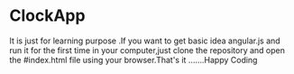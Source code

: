 # ClockApp
It is just for learning purpose .If you want to get basic idea angular.js and run it for the first time in your computer,just clone the repository and open the #index.html file using your browser.That's it .......Happy Coding 
